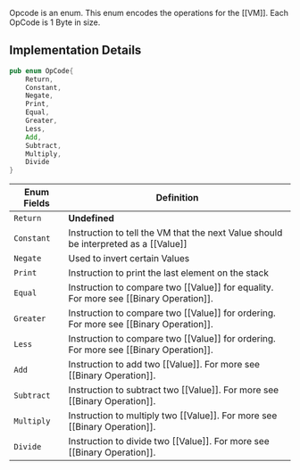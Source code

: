 Opcode is an enum. This enum encodes the operations for the [[VM]].  Each OpCode is 1 Byte in size. 

## Implementation Details

```rust
pub enum OpCode{
    Return,
    Constant,
    Negate,
    Print,
    Equal,
    Greater,
    Less,
    Add,
    Subtract,
    Multiply,
    Divide
}
```


| Enum Fields | Definition                                                                            |
| ----------- | ------------------------------------------------------------------------------------- |
| `Return`    | **Undefined**                                                                         |
| `Constant`  | Instruction to tell the VM that the next Value should be interpreted as a [[Value]]   |
| `Negate`    | Used to invert certain Values                                                         |
| `Print`     | Instruction to print the last element on the stack                                    |
| ```Equal``` | Instruction to compare two [[Value]] for equality. For more see [[Binary Operation]]. |
| `Greater`   | Instruction to compare two [[Value]] for ordering. For more see [[Binary Operation]]. |
| `Less`      | Instruction to compare two [[Value]] for ordering. For more see [[Binary Operation]]. |
| `Add`       | Instruction to add two [[Value]]. For more see [[Binary Operation]].                  |
| `Subtract`  | Instruction to subtract two [[Value]]. For more see [[Binary Operation]].             |
| `Multiply`  | Instruction to multiply two [[Value]]. For more see [[Binary Operation]].             |
| `Divide`    | Instruction to divide two [[Value]]. For more see [[Binary Operation]].               |
